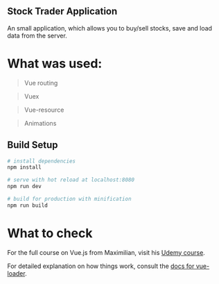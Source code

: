 ## Stock Trader Application

An small application, which allows you to buy/sell stocks, save and load data from the server. 


# What was used:

> Vue routing

> Vuex

> Vue-resource 

> Animations

## Build Setup

``` bash
# install dependencies
npm install

# serve with hot reload at localhost:8080
npm run dev

# build for production with minification
npm run build
```
# What to check
For the full course on Vue.js from Maximilian, visit his [Udemy course](https://www.udemy.com/vuejs-2-the-complete-guide/learn/v4/overview). 

For detailed explanation on how things work, consult the [docs for vue-loader](http://vuejs.github.io/vue-loader).
